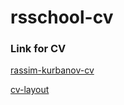 # rsschool-cv

### Link for CV
[rassim-kurbanov-cv](https://rassimjhan.github.io/rsschool-cv/cv)

[cv-layout](https://rassimjhan.github.io/rsschool-cv/)
